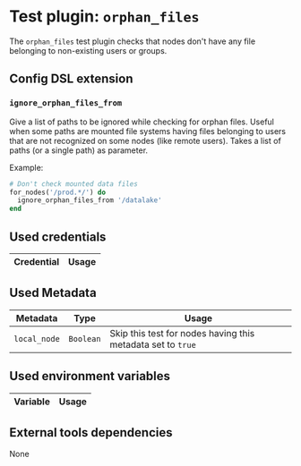 # Test plugin: `orphan_files`

The `orphan_files` test plugin checks that nodes don't have any file belonging to non-existing users or groups.

## Config DSL extension

### `ignore_orphan_files_from`

Give a list of paths to be ignored while checking for orphan files.
Useful when some paths are mounted file systems having files belonging to users that are not recognized on some nodes (like remote users).
Takes a list of paths (or a single path) as parameter.

Example:
```ruby
# Don't check mounted data files
for_nodes('/prod.*/') do
  ignore_orphan_files_from '/datalake'
end
```

## Used credentials

| Credential | Usage
| --- | --- |

## Used Metadata

| Metadata | Type | Usage
| --- | --- | --- |
| `local_node` | `Boolean` | Skip this test for nodes having this metadata set to `true` |

## Used environment variables

| Variable | Usage
| --- | --- |

## External tools dependencies

None

